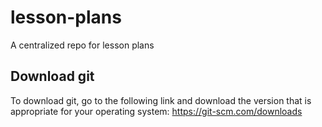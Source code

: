 # lesson-plans
A centralized repo for lesson plans


## Download git
To download git, go to the following link and download the version that is appropriate for your operating system:
https://git-scm.com/downloads
